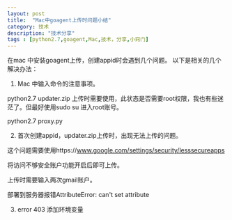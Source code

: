 ```yaml
---
layout: post
title:  "Mac中goagent上传时问题小结"
category: 技术
description: "技术分享"
tags : [python2.7,goagent,Mac,技术，分享,小窍门]
---
```


在mac 中安装goagent上传，创建appid时会遇到几个问题。
以下是相关的几个解决办法：


1. Mac 中输入命令的注意事项。

  python2.7 updater.zip 上传时需要使用，此状态是否需要root权限，我也有些迷茫了。但最好使用sudo su 进入root账号。

  python2.7 proxy.py

2. 首次创建appid，updater.zip上传时，出现无法上传的问题。

 这个问题需要使用https://www.google.com/settings/security/lesssecureapps

 将访问不够安全账户功能开启后即可上传。

 上传时需要输入两次gmail账户。

 部署到服务器报错AttributeError: can't set attribute 

3. error 403  添加环境变量
 
